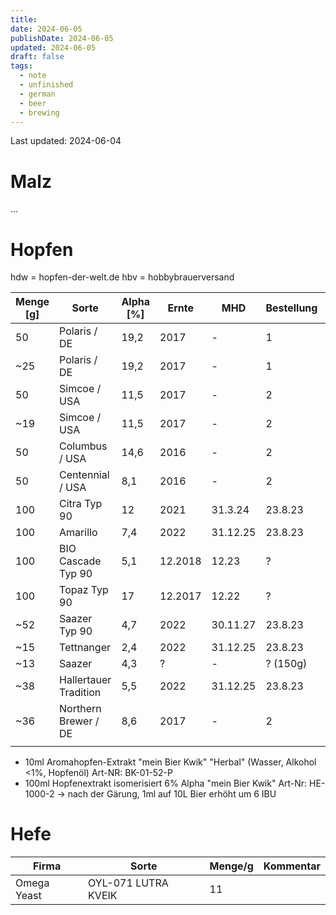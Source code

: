 ```yaml
---
title: 
date: 2024-06-05
publishDate: 2024-06-05
updated: 2024-06-05
draft: false
tags:
  - note
  - unfinished
  - german
  - beer
  - brewing
---
```


Last updated: 2024-06-04

# Malz

...

# Hopfen

hdw = hopfen-der-welt.de
hbv = hobbybrauerversand

| Menge [g] | Sorte                 | Alpha [%] | Ernte   | MHD      | Bestellung | Händler   | geöffnet | zuletzt geöffnet |
| --------- | --------------------- | --------- | ------- | -------- | ---------- | --------- | -------- | ---------------- |
| 50        | Polaris / DE          | 19,2      | 2017    | -        | 1          | hdw       | n        | -                |
| ~25       | Polaris / DE          | 19,2      | 2017    | -        | 1          | hdw       | j        | ?                |
| 50        | Simcoe / USA          | 11,5      | 2017    | -        | 2          | hdw       | n        | -                |
| ~19       | Simcoe / USA          | 11,5      | 2017    | -        | 2          | hdw       | j        | ?                |
| 50        | Columbus / USA        | 14,6      | 2016    | -        | 2          | hdw       | n        | -                |
| 50        | Centennial / USA      | 8,1       | 2016    | -        | 2          | hdw       | n        | -                |
| 100       | Citra Typ 90          | 12        | 2021    | 31.3.24  | 23.8.23    | hbv       | n        | -                |
| 100       | Amarillo              | 7,4       | 2022    | 31.12.25 | 23.8.23    | hbv       | n        | -                |
| 100       | BIO Cascade Typ 90    | 5,1       | 12.2018 | 12.23    | ?          | candirect | n        | -                |
| 100       | Topaz Typ 90          | 17        | 12.2017 | 12.22    | ?          | candirect | n        | -                |
| ~52       | Saazer Typ 90         | 4,7       | 2022    | 30.11.27 | 23.8.23    | hbv       | j        | 6.9.23           |
| ~15       | Tettnanger            | 2,4       | 2022    | 31.12.25 | 23.8.23    | hbv       | j        | 30.8.23          |
| ~13       | Saazer                | 4,3       | ?       | -        | ? (150g)   | ?         | j        | ?                |
| ~38       | Hallertauer Tradition | 5,5       | 2022    | 31.12.25 | 23.8.23    | hbv       | j        | 1.9.23           |
| ~36       | Northern Brewer / DE  | 8,6       | 2017    | -        | 2          | hdw       | j        | 16.3.23          |
|           |                       |           |         |          |            |           |          |                  |

- 10ml Aromahopfen-Extrakt "mein Bier Kwik" "Herbal" (Wasser, Alkohol <1%, Hopfenöl) Art-NR: BK-01-52-P 
- 100ml Hopfenextrakt isomerisiert 6% Alpha "mein Bier Kwik" Art-Nr: HE-1000-2 -> nach der Gärung, 1ml auf 10L Bier erhöht um 6 IBU

# Hefe

| Firma       | Sorte               | Menge/g | Kommentar |
| ----------- | ------------------- | ------- | --------- |
| Omega Yeast | OYL-071 LUTRA KVEIK | 11      |           |


